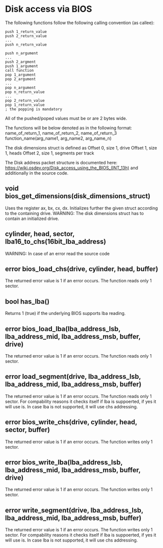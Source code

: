 # Disk access via BIOS
The following functions follow the following calling convention (as callee):

    push 1_return_value
    push 2_return_value
    ...
    push n_return_value

    push n_argument
    ...
    push 2_argment
    push 1_argument
    call function
    pop 1_argument
    pop 2_argument
    ...
    pop n_argument
    pop n_return_value
    ...
    pop 2_return_value
    pop 1_return_value
    ; the popping is mandatory
All of the pushed/poped values must be or are 2 bytes wide.

The functions will be below denoted as in the following format:
name_of_return_1, name_of_return_2, name_of_return_3 function_name(arg_name1, arg_name2, arg_name_n)

The disk dimensions struct is defined as
Offset 0, size 1, drive
Offset 1, size 1, heads
Offset 2, size 1, segments per track

The Disk address packet structure is documented here: https://wiki.osdev.org/Disk_access_using_the_BIOS_(INT_13h) and
additionally in the source code.

## void bios_get_dimensions(disk_dimensions_struct)
Uses the register ax, bx, cx, dx. Initializes further the given struct according to the containing drive.
WARNING: The disk dimensions struct has to contain an initialized drive.

## cylinder, head, sector, lba16_to_chs(16bit_lba_address)
WARNING: In case of an error read the source code

## error bios_load_chs(drive, cylinder, head, buffer)
The returned error value is 1 if an error occurs. The function reads only 1 sector.

## bool has_lba()
Returns 1 (true) if the underlying BIOS supports lba reading.

## error bios_load_lba(lba_address_lsb, lba_address_mid, lba_address_msb, buffer, drive)
The returned error value is 1 if an error occurs. The function reads only 1 sector.

## error load_segment(drive, lba_address_lsb, lba_address_mid, lba_address_msb, buffer)
The returned error value is 1 if an error occurs. The function reads only 1 sector.
For compability reasons it checks itself if lba is suppoerted, if yes it will use is.
In case lba is not supported, it will use chs addressing.

## error bios_write_chs(drive, cylinder, head, sector, buffer)
The returned error value is 1 if an error occurs. The function writes only 1 sector.

## error bios_write_lba(lba_address_lsb, lba_address_mid, lba_address_msb, buffer, drive)
The returned error value is 1 if an error occurs. The function writes only 1 sector.

## error write_segment(drive, lba_address_lsb, lba_address_mid, lba_address_msb, buffer)
The returned error value is 1 if an error occurs. The function writes only 1 sector.
For compability reasons it checks itself if lba is suppoerted, if yes it will use is.
In case lba is not supported, it will use chs addressing.


